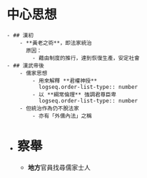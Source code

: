 # 中心思想
	- ## 漢初
		- **黃老之術**，即法家統治
		  原因：
			- 藉由制度的推行，達到恢復生產，安定社會
	- ## 漢武帝後
		- 儒家思想
			- 用來解釋 **君權神授**
			  logseq.order-list-type:: number
			- 以 **綱常倫理** 強調君尊臣卑
			  logseq.order-list-type:: number
		- 但統治作為仍不脫法家
			- 亦有「外儒內法」之稱
- # 察舉
	- **地方**官員找尋儒家士人